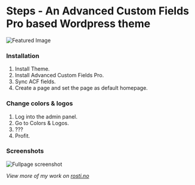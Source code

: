 # Steps - An Advanced Custom Fields Pro based Wordpress theme
![Featured Image](https://rosti.no/wp-content/uploads/2018/03/Steps.jpg)
### Installation
1. Install Theme.
2. Install Advanced Custom Fields Pro.
3. Sync ACF fields.
4. Create a page and set the page as default homepage.

### Change colors & logos
1. Log into the admin panel.
2. Go to Colors & Logos.
3. ???
4. Profit.

### Screenshots
![Fullpage screenshot](http://cdn.rosti.no/images/steps-fullpage.png)

*View more of my work on [rosti.no](https://rosti.no)*